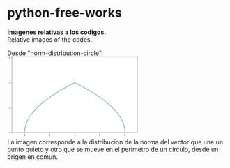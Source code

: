 # python-free-works
**Imagenes relativas a los codigos.**  
Relative images of the codes.  

Desde "norm-distribution-circle".  
<img src="https://github.com/rodrigo-svg/python-free-works/blob/main/distribution.png?raw=true" width="300">  
La imagen corresponde a la distribucion de la norma del vector que une un punto quieto y otro que se mueve en el perimetro de un circulo, desde un origen en comun.
